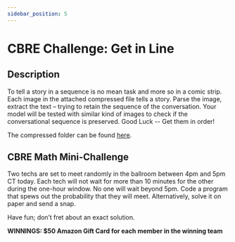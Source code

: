 ```yaml
---
sidebar_position: 5
---
```


# CBRE Challenge: Get in Line

## Description
To tell a story in a sequence is no mean task and more so in a comic strip. Each image in the attached compressed file tells a story. Parse the image, extract the text – trying to retain the sequence of the conversation. Your model will be tested with similar kind of images to check if the conversational sequence is preserved. Good Luck -- Get them in order!

The compressed folder can be found [here](./cbre/training-strips.zip).

## CBRE Math Mini-Challenge

Two techs are set to meet randomly in the ballroom between 4pm and 5pm CT today. Each tech will not wait for more than 10 minutes for the other during the one-hour window. No one will wait beyond 5pm.
Code a program that spews out the probability that they will meet. Alternatively, solve it on paper and send a snap. 

Have fun; don’t fret about an exact solution.

**WINNINGS: $50 Amazon Gift Card for each member in the winning team**
